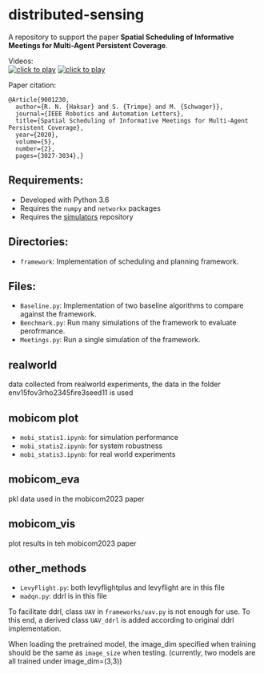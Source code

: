 # distributed-sensing

A repository to support the paper **Spatial Scheduling of Informative Meetings for Multi-Agent Persistent Coverage**.

Videos:  
[![click to play](https://img.youtube.com/vi/M5Fp8WsmLno/0.jpg)](https://www.youtube.com/watch?v=M5Fp8WsmLno)
[![click to play](https://img.youtube.com/vi/gLdqK2m3COo/0.jpg)](https://www.youtube.com/watch?v=gLdqK2m3COo)

Paper citation:
```
@Article{9001230,
  author={R. N. {Haksar} and S. {Trimpe} and M. {Schwager}},
  journal={IEEE Robotics and Automation Letters}, 
  title={Spatial Scheduling of Informative Meetings for Multi-Agent Persistent Coverage}, 
  year={2020},
  volume={5},
  number={2},
  pages={3027-3034},}
```

## Requirements:
- Developed with Python 3.6
- Requires the `numpy` and `networkx` packages
- Requires the [simulators](https://github.com/rhaksar/simulators) repository 

## Directories:
- `framework`: Implementation of scheduling and planning framework. 

## Files:
- `Baseline.py`: Implementation of two baseline algorithms to compare against the framework. 
- `Benchmark.py`: Run many simulations of the framework to evaluate perofrmance. 
- `Meetings.py`: Run a single simulation of the framework. 

## realworld
data collected from realworld experiments, the data in the folder env15fov3rho2345fire3seed11 is used

## mobicom plot
- `mobi_statis1.ipynb`: for simulation performance
- `mobi_statis2.ipynb`: for system robustness
- `mobi_statis3.ipynb`: for real world experiments

## mobicom_eva
pkl data used in the mobicom2023 paper

## mobicom_vis
plot results in teh mobicom2023 paper


## other_methods
- `LevyFlight.py`: both levyflightplus and levyflight are in this file
- `madqn.py`: ddrl is in this file

To facilitate ddrl, class `UAV` in `frameworks/uav.py` is not enough for use. To this end, a derived class `UAV_ddrl` is added according to original ddrl implementation.

When loading the pretrained model, the image_dim specified when training should be the same as `image_size` when testing. (currently, two models are all trained under image_dim=(3,3))